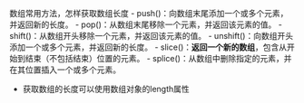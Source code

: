 数组常用方法，怎样获取数组长度
    - push()：向数组末尾添加一个或多个元素，并返回新的长度。
    - pop()：从数组末尾移除一个元素，并返回该元素的值。
    - shift()：从数组开头移除一个元素，并返回该元素的值。
    - unshift()：向数组开头添加一个或多个元素，并返回新的长度。
    - slice()：**返回一个新的数组**，包含从开始到结束（不包括结束）位置的元素。
    - splice()：从数组中删除指定的元素，并在其位置插入一个或多个元素。
    
- 获取数组的长度可以使用数组对象的length属性